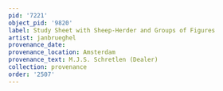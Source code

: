 ```yaml
---
pid: '7221'
object_pid: '9820'
label: Study Sheet with Sheep-Herder and Groups of Figures
artist: janbrueghel
provenance_date:
provenance_location: Amsterdam
provenance_text: M.J.S. Schretlen (Dealer)
collection: provenance
order: '2507'
---
```

